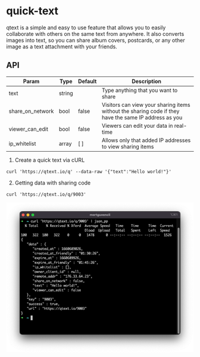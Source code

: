 # quick-text

qtext is a simple and easy to use feature that allows you to easily collaborate with others on the same text from anywhere. It also converts images into text, so you can share album covers, postcards, or any other image as a text attachment with your friends.

## API

|Param|Type|Default|Description|
|-----|----|-------|-----------|
|text|string||Type anything that you want to share|
|share_on_network|bool|false|Visitors can view your sharing items without the sharing code if they have the same IP address as you|
|viewer_can_edit|bool|false|Viewers can edit your data in real-time|
|ip_whitelist|array|[ ]|Allows only that added IP addresses to view sharing items|


1. Create a quick text via cURL
```curl
curl 'https://qtext.io/q' --data-raw '{"text":"Hello world!"}'
```

2. Getting data with sharing code
```curl
curl 'https://qtext.io/q/9003'
```
![Test](/assets/api-get.png)
